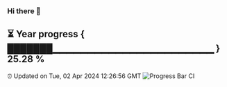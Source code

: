 ### Hi there 👋
⏳ Year progress { ███████▁▁▁▁▁▁▁▁▁▁▁▁▁▁▁▁▁▁▁▁▁▁▁ } 25.28 %
---
⏰ Updated on Tue, 02 Apr 2024 12:26:56 GMT
![Progress Bar CI](https://github.com/liununu/liununu/workflows/Progress%20Bar%20CI/badge.svg)

